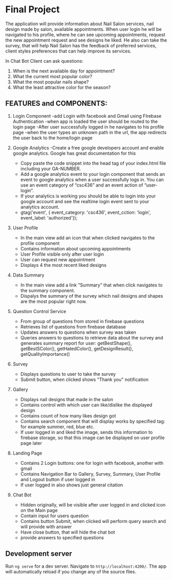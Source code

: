 # Final Project

The application will provide information about Nail Salon services, nail design made by salon, available appointments.
When user login he will be navigated to his profile, where he can see upcoming appointments, request the new appointment request and see designs he liked. He also can take the survey, that will help Nail Salon has the feedback of preferred services, client styles preferences that can help improve its services.

In Chat Bot Client can ask questions:
1. When is the next available day for appointment?
2. What the current most popular color?
3. What the most popular nails shape?
4. What the least attractive color for the season?

## FEATURES and COMPONENTS:
1. Login Component
	-add Login with facebook and Gmail using FIrebase Authentication
	-when app is loaded the user should be routed to the login page
	-After user successfully logged in he navigates to his profile page
	-when the user types an unknown path in the url, the app redirects the user back to the home/login page

2. Google Analytics
	-Create a free google developers account and enable google analytics.  Google has great documentation for this
	- Copy paste the code snippet into the head tag of your index.html file including your GA-NUMBER.
	- Add a google analytics event to your login component that sends an event to google analytics when a user successfully logs in.  You can use an event category of “csc436” and an event action of “user-login”.
	- If your analytics is working you should be able to login into your google account and see the realtime login event sent to your analytics account.
	- gtag('event', { event_category: 'csc436', event_cction: 'login', event_label: 'authorized'});

3. User Profile
	- In the main view add an icon that when clicked navigates to the profile component
	- Contains information about upcoming appointments
	- User Profile visible only after user login
	- User can request new appointment
	- Displays 4 the most recent liked designs

4. Data Summary
	- In the main view add a link “Summary” that when click navigates to the summary component.
	- Dispalys the summary of the survey which nail designs and shapes are the most popular right now.

5. Question Control Service
	- From group of questions from stored in firebase questions
	- Retrieves list of questions from firebase database
	- Updates answers to questions when survey was taken
	- Queries answers to questions to retrieve data about the survey and generates summary report for user: getBestShape(), getBestSColor(), getHatedColor(), getDesignResult(), getQualityImportance()

6. Survey
	- Displays questions to user to take the survey
	- Submit button, when clicked shows "Thank you" notification

7. Gallery
	- Displays nail designs that made in the salon
	- Contains control with which user can like/dislike the displayed design
	- Contains count of how many likes design got
	- Contains search component that will display works by specified tag: for example summer, red, blue etc.
	- If user logged in and liked the image, sends this information to firebase storage, so that this image can be displayed on user profile page later
8. Landing Page
	- Contains 2 Login buttons: one for login with facebook, another with gmail
	- Contains Navigation Bar to Gallery, Survey, Summary, User Profile and Logout button if user logged in
	- If user logged in also shows just general citation

9. Chat Bot
	- Hidden originally, will be visible after user logged in and clicked icon on the Main page
	- Contain input for users question
	- Contains button Submit, when clicked will perform query search and will provide with answer
	- Have close button, that will hide the chat bot
	- provide answers to specified questions

## Development server

Run `ng serve` for a dev server. Navigate to `http://localhost:4200/`. The app will automatically reload if you change any of the source files.
